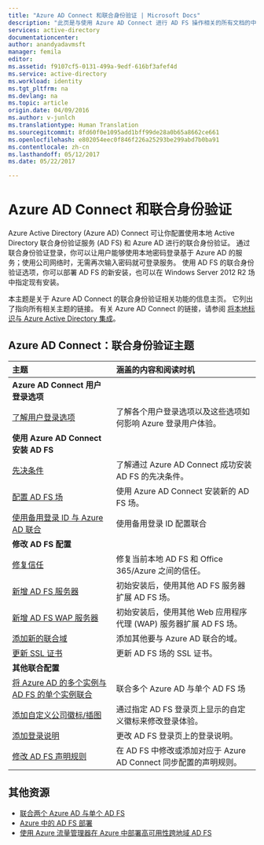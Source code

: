 ```yaml
---
title: "Azure AD Connect 和联合身份验证 | Microsoft Docs"
description: "此页是与使用 Azure AD Connect 进行 AD FS 操作相关的所有文档的中央位置。"
services: active-directory
documentationcenter: 
author: anandyadavmsft
manager: femila
editor: 
ms.assetid: f9107cf5-0131-499a-9edf-616bf3afef4d
ms.service: active-directory
ms.workload: identity
ms.tgt_pltfrm: na
ms.devlang: na
ms.topic: article
origin.date: 04/09/2016
ms.author: v-junlch
ms.translationtype: Human Translation
ms.sourcegitcommit: 8fd60f0e1095add1bff99de28a0b65a8662ce661
ms.openlocfilehash: e802054eec0f846f226a25293be299abd7b0ba91
ms.contentlocale: zh-cn
ms.lasthandoff: 05/12/2017
ms.date: 05/22/2017

---
```

# <a name="azure-ad-connect-and-federation"></a>Azure AD Connect 和联合身份验证
Azure Active Directory (Azure AD) Connect 可让你配置使用本地 Active Directory 联合身份验证服务 (AD FS) 和 Azure AD 进行的联合身份验证。 通过联合身份验证登录，你可以让用户能够使用本地密码登录基于 Azure AD 的服务；使用公司网络时，无需再次输入密码就可登录服务。 使用 AD FS 的联合身份验证选项，你可以部署 AD FS 的新安装，也可以在 Windows Server 2012 R2 场中指定现有安装。

本主题是关于 Azure AD Connect 的联合身份验证相关功能的信息主页。 它列出了指向所有相关主题的链接。 有关 Azure AD Connect 的链接，请参阅 [将本地标识与 Azure Active Directory 集成](active-directory-aadconnect.md)。

## <a name="azure-ad-connect-federation-topics"></a>Azure AD Connect：联合身份验证主题
| 主题 | 涵盖的内容和阅读时机 |
|:--- |:--- |
| **Azure AD Connect 用户登录选项** | |
| [了解用户登录选项](active-directory-aadconnect-user-signin.md) |了解各个用户登录选项以及这些选项如何影响 Azure 登录用户体验。 |
| **使用 Azure AD Connect 安装 AD FS** | |
| [先决条件](active-directory-aadconnect-get-started-custom.md#ad-fs-configuration-pre-requisites) |了解通过 Azure AD Connect 成功安装 AD FS 的先决条件。 |
| [配置 AD FS 场](active-directory-aadconnect-get-started-custom.md#configuring-federation-with-ad-fs) |使用 Azure AD Connect 安装新的 AD FS 场。 |
| [使用备用登录 ID 与 Azure AD 联合](active-directory-aadconnect-federation-management.md#alternateid) | 使用备用登录 ID 配置联合  |
| **修改 AD FS 配置** | |
| [修复信任](active-directory-aadconnect-federation-management.md#repairthetrust) |修复当前本地 AD FS 和 Office 365/Azure 之间的信任。 |
| [新增 AD FS 服务器](active-directory-aadconnect-federation-management.md#addadfsserver) |初始安装后，使用其他 AD FS 服务器扩展 AD FS 场。 |
| [新增 AD FS WAP 服务器](active-directory-aadconnect-federation-management.md#addwapserver) |初始安装后，使用其他 Web 应用程序代理 (WAP) 服务器扩展 AD FS 场。 |
| [添加新的联合域](active-directory-aadconnect-federation-management.md#addfeddomain) |添加其他要与 Azure AD 联合的域。 |
| [更新 SSL 证书](active-directory-aadconnectfed-ssl-update.md)| 更新 AD FS 场的 SSL 证书。 |
| **其他联合配置** | |
| [将 Azure AD 的多个实例与 AD FS 的单个实例联合](active-directory-aadconnectfed-single-adfs-multitenant-federation.md) | 联合多个 Azure AD 与单个 AD FS 场| 
| [添加自定义公司徽标/插图](active-directory-aadconnect-federation-management.md#customlogo) |通过指定 AD FS 登录页上显示的自定义徽标来修改登录体验。 |
| [添加登录说明](active-directory-aadconnect-federation-management.md#addsignindescription) |更改 AD FS 登录页上的登录说明。 |
| [修改 AD FS 声明规则](active-directory-aadconnect-federation-management.md#modclaims) |在 AD FS 中修改或添加对应于 Azure AD Connect 同步配置的声明规则。 |


## <a name="additional-resources"></a>其他资源
- [联合两个 Azure AD 与单个 AD FS](active-directory-aadconnectfed-single-adfs-multitenant-federation.md)
- [Azure 中的 AD FS 部署](active-directory-aadconnect-azure-adfs.md)
- [使用 Azure 流量管理器在 Azure 中部署高可用性跨地域 AD FS](../active-directory-adfs-in-azure-with-azure-traffic-manager.md)


